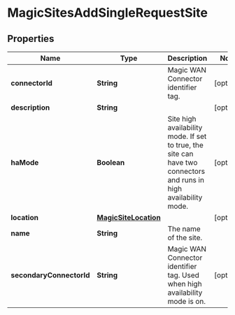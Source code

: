 

# MagicSitesAddSingleRequestSite


## Properties

| Name | Type | Description | Notes |
|------------ | ------------- | ------------- | -------------|
|**connectorId** | **String** | Magic WAN Connector identifier tag. |  [optional] |
|**description** | **String** |  |  [optional] |
|**haMode** | **Boolean** | Site high availability mode. If set to true, the site can have two connectors and runs in high availability mode. |  [optional] |
|**location** | [**MagicSiteLocation**](MagicSiteLocation.md) |  |  [optional] |
|**name** | **String** | The name of the site. |  |
|**secondaryConnectorId** | **String** | Magic WAN Connector identifier tag. Used when high availability mode is on. |  [optional] |



